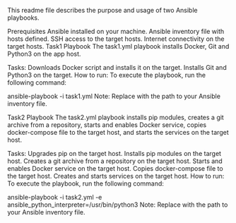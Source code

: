 This readme file describes the purpose and usage of two Ansible playbooks.

Prerequisites
Ansible installed on your machine.
Ansible inventory file with hosts defined.
SSH access to the target hosts.
Internet connectivity on the target hosts.
Task1 Playbook
The task1.yml playbook installs Docker, Git and Python3 on the app host.

Tasks:
Downloads Docker script and installs it on the target.
Installs Git and Python3 on the target.
How to run:
To execute the playbook, run the following command:

ansible-playbook -i <inventory-file> task1.yml
Note: Replace <inventory-file> with the path to your Ansible inventory file.

Task2 Playbook
The task2.yml playbook installs pip modules, creates a git archive from a repository, starts and enables Docker service, copies docker-compose file to the target host, and starts the services on the target host.

Tasks:
Upgrades pip on the target host.
Installs pip modules on the target host.
Creates a git archive from a repository on the target host.
Starts and enables Docker service on the target host.
Copies docker-compose file to the target host.
Creates and starts services on the target host.
How to run:
To execute the playbook, run the following command:

ansible-playbook -i <inventory-file> task2.yml -e ansible_python_interpreter=/usr/bin/python3
Note: Replace <inventory-file> with the path to your Ansible inventory file.
